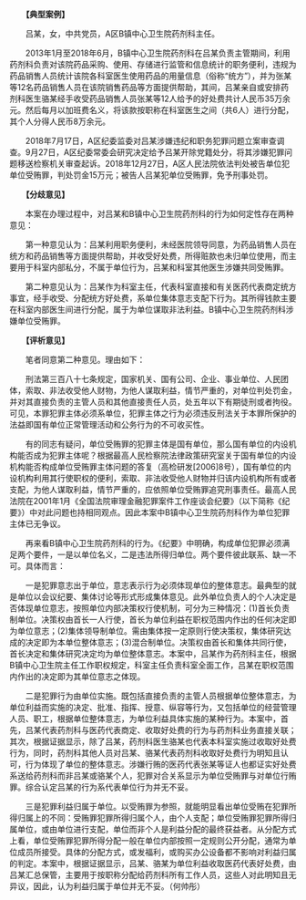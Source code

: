 　　**【典型案例】**

　　吕某，女，中共党员，A区B镇中心卫生院药剂科主任。

　　2013年1月至2018年6月，B镇中心卫生院药剂科在吕某负责主管期间，利用药剂科负责对该院药品采购、使用、存储进行监管和信息统计的职务便利，违规为药品销售人员统计该院各科室医生使用药品的用量信息（俗称“统方”），并为张某等12名药品销售人员在该院销售药品等方面提供帮助，其间，吕某亲自或安排药剂科医生骆某经手收受药品销售人员张某等12人给予的好处费共计人民币35万余元。然后每月以加班费名义，将该款按职称在科室医生之间（共6人）进行分配，其个人分得人民币8万余元。

　　2018年7月17日，A区纪委监委对吕某涉嫌违纪和职务犯罪问题立案审查调查。9月27日，A区纪委常委会研究决定给予吕某开除党籍处分，将其涉嫌犯罪问题移送检察机关审查起诉。2018年12月27日，A区人民法院依法判处被告单位犯单位受贿罪，判处罚金15万元；被告人吕某犯单位受贿罪，免予刑事处罚。

　　**【分歧意见】**

　　本案在办理过程中，对吕某和B镇中心卫生院药剂科的行为如何定性存在两种意见：

　　第一种意见认为：吕某利用职务便利，未经医院领导同意，为药品销售人员在统方和药品销售等方面提供帮助，并收受好处费，所得赃款也未归单位使用，而主要用于科室内部私分，不属于单位行为，吕某和科室其他医生涉嫌共同受贿罪。

　　第二种意见认为：吕某作为科室主任，代表科室直接和有关医药代表商定统方事宜，经手收受、分配统方好处费，系单位集体意志支配下行为。其所得钱款主要在科室内部医生间进行分配，属于为单位谋取非法利益。B镇中心卫生院药剂科涉嫌单位受贿罪。

　　**【评析意见】**

　　笔者同意第二种意见。理由如下：

　　刑法第三百八十七条规定，国家机关、国有公司、企业、事业单位、人民团体，索取、非法收受他人财物，为他人谋取利益，情节严重的，对单位判处罚金，并对其直接负责的主管人员和其他直接责任人员，处五年以下有期徒刑或者拘役。可见，本罪犯罪主体必须系单位，犯罪主体之行为必须违反刑法关于本罪所保护的法益即国有单位正常管理活动和公务行为的不可收买性。

　　有的同志有疑问，单位受贿罪的犯罪主体是国有单位，那么国有单位的内设机构能否成为犯罪主体呢？根据最高人民检察院法律政策研究室关于国有单位的内设机构能否构成单位受贿罪主体问题的答复（高检研发\[2006\]8号），国有单位的内设机构利用其行使职权的便利，索取、非法收受他人财物并归该内设机构所有或者支配，为他人谋取利益，情节严重的，应依照单位受贿罪追究刑事责任。最高人民法院在2001年1月《全国法院审理金融犯罪案件工作座谈会纪要》（以下简称《纪要》）中对此问题也持相同观点。因此本案中B镇中心卫生院药剂科作为单位犯罪主体已无争议。

　　再来看B镇中心卫生院药剂科的行为。《纪要》中明确，构成单位犯罪必须满足两个要件，一是以单位名义，二是违法所得归单位。两个要件彼此联系、缺一不可。具体而言：

　　一是犯罪意志出于单位，意志表示行为必须体现单位的整体意志。最典型的就是单位以会议纪要、集体讨论等形式形成集体意见。此外单位负责人的个人决定是否体现单位意志，按照单位内部决策权行使机制，可分为三种情况：(1)首长负责制单位。决策权由首长一人行使，首长为单位利益在职权范围内作出的任何决定即为单位意志；(2)集体领导制单位。需由集体按一定原则行使决策权，集体研究达成的决定即为本单位整体意志；(3)混合制单位。决策权由首长和集体共同行使，首长决定和集体研究决定均为单位整体意志。本案中，吕某作为药剂科主任，根据B镇中心卫生院主任工作职权规定，科室主任负责科室全面工作，吕某在职权范围内作出的决定即为其单位意志之体现。

　　二是犯罪行为由单位实施。既包括直接负责的主管人员根据单位整体意志，为单位利益而实施的决定、批准、指挥、授意、纵容等行为，又包括单位的经营管理人员、职工，根据单位整体意志，为单位利益具体实施的某种行为。本案中，首先，吕某代表药剂科与医药代表商定、收取好处费的行为与药剂科业务直接关联；其次，根据证据显示，除了吕某，药剂科医生骆某也代表本科室实施过收取好处费行为，同时，药剂科其他人员对吕某、骆某代表药剂科收取好处费行为明知且认可，行为体现了单位的整体意志。涉嫌行贿的医药代表张某等证人也都证实好处费系送给药剂科而非吕某或骆某个人，犯罪对合关系显示为单位受贿罪与对单位行贿罪。综合认定吕某的行为系代表单位行为并无不妥。

　　三是犯罪利益归属于单位。以受贿罪为参照，就能明显看出单位受贿在犯罪所得归属上的不同：受贿罪犯罪所得归属个人，由个人支配；单位受贿罪犯罪所得归属单位，或由单位进行支配，单位而非个人是利益分配的最终获益者。从分配方式上看，单位受贿罪犯罪所得分配一般在单位内部按照一定规则公开分配，通常为单位成员所接受。具体的分配方式，或发福利，或购买办公设备都不影响对利益归属的判定。本案中，根据证据显示，吕某、骆某为单位利益收取医药代表好处费，由吕某汇总保管，主要用于按职称分配给药剂科所有工作人员，这些人对此明知且无异议，因此，认为利益归属于单位并无不妥。（何帅彤）